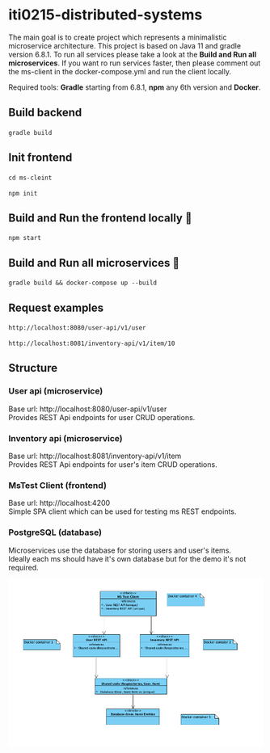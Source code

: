# iti0215-distributed-systems

The main goal is to create project which represents a minimalistic microservice
architecture. This project is based on Java 11  and gradle version 6.8.1.
To run all services please take a look at the **Build and Run all microservices**.
If you want ro run services faster, then please comment out the ms-client in the
docker-compose.yml and run the client locally.  

Required tools: **Gradle** starting from 6.8.1, **npm** any 6th version
and **Docker**.

## Build backend
`gradle build
`

## Init frontend
`cd ms-cleint
` 

`npm init
`

## Build and Run the frontend locally :rocket:
`npm start
`

## Build and Run all microservices :rocket:
`gradle build && docker-compose up --build
`

## Request examples
`http://localhost:8080/user-api/v1/user  
`
  
`http://localhost:8081/inventory-api/v1/item/10
`

## Structure

### User api (microservice)
Base url: http://localhost:8080/user-api/v1/user  
Provides REST Api endpoints for user CRUD operations.

### Inventory api (microservice)
Base url: http://localhost:8081/inventory-api/v1/item  
Provides REST Api endpoints for user's item CRUD operations.

### MsTest Client (frontend)
Base url: http://localhost:4200  
Simple SPA client which can be used for testing ms REST endpoints.

### PostgreSQL (database)
Microservices use the database for storing users and user's items.  
Ideally each ms should have it's own database but for the demo it's not required.

![alt text](ms-structure.png "ms structure")